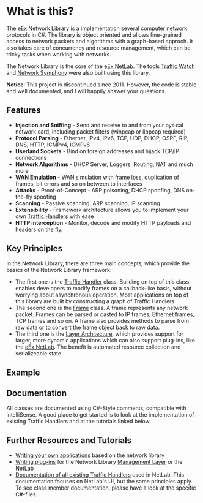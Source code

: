 # What is this? 

The [eEx Network Library](Documentation/eEx-Network-Library.md) is a implementation several computer network protocols in C#. The library is object oriented and allows fine-grained access to network packets and algorithms with a graph-based approch. It also takes care of concurrency and resource management, which can be tricky tasks when working with networks. 

The Network Library is the core of the [eEx NetLab](Documentation/eEx-NetLab.md). The tools [Traffic Watch](http://network.eex-dev.net/index.php?id=68) and [Network Symphony](http://network.eex-dev.net/index.php?id=51) were also built using this library. 

**Notice**: This project is discontinued since 2011. However, the code is stable and well documented, and I will happily answer your questions. 

## Features

* **Injection and Sniffing** - Send and receive to and from your pysical network card, including packet filters (winpcap or libpcap required)
* **Protocol Parsing** - Ethernet, IPv4, IPv6, TCP, UDP, DHCP, OSPF, RIP, DNS, HTTP, ICMPv4, ICMPv6
* **Userland Sockets** - Bind on foreign addresses and hijack TCP/IP connections
* **Network Algorithms** - DHCP Server, Loggers, Routing, NAT and much more
* **WAN Emulation** - WAN simulation with frame loss, duplication of frames, bit errors and so on between to interfaces
* **Attacks** - Proof-of-Concept - ARP poisoning, DHCP spoofing, DNS on-the-fly spoofing
* **Scanning** - Passive scanning, ARP scanning, IP scanning
* **Extensibility** - Framework architecture allows you to implement your own [Traffic Handlers](Documentation/Traffic-Handler.md) with ease
* **HTTP interception** - Monitor, decode and modify HTTP payloads and headers on the fly. 

## Key Principles

In the Network Library, there are three main concepts, which provide the basics of the Network Library framework:

* The first one is the [Traffic Handler](Documentation/Traffic-Handler.md) class. Building on top of this class enables developers to modify frames on a callback-like basis, without worrying about asynchronous operation. Most applications on top of this library are built by constructing a graph of Traffic Handlers. 
* The second one is the [Frame](Documentation/Frame.md) class. A frame represents any network packet. Frames can be parsed or casted to IP frames, Ethernet frames, TCP frames and so on. A frame also provides methods to parse from raw data or to convert the frame object back to raw data. 
* The third one is the [Layer Architecture](Documentation/Layer-Architecture), which provides support for larger, more dynamic applications which can also support plug-ins, like the [eEx NetLab](Documentation/eEx-NetLab.md). The benefit is automated resource collection and serializeable state. 

## Example

## Documentation

All classes are documented using C#-Style comments, compatible with intelliSense. A good place to get started is to look at the implementation of existing Traffic Handlers and at the tutorials linked below. 

## Further Resources and Tutorials

* [Writing your own applications](Documentation/Application-Development.md) based on the network library
* [Writing plug-ins](Documentation/Plug-in-Development.md) for the Network Library [Management Layer](Documentation/Management.md) or the NetLab
* [Documentation of all existing Traffic Handlers](http://network.eex-dev.net/index.php?id=64) used in NetLab. This documentation focuses on NetLab's UI, but the same principles apply. To see class member documentation, please have a look at the specific C#-files. 

